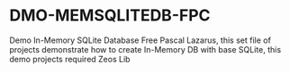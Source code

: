 # DMO-MEMSQLITEDB-FPC
Demo In-Memory SQLite Database Free Pascal Lazarus, this set file of projects demonstrate how to create In-Memory DB with base SQLite, this demo projects required Zeos Lib
